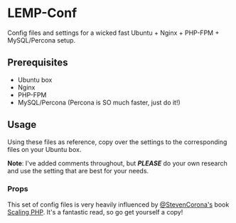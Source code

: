LEMP-Conf
=========

Config files and settings for a wicked fast Ubuntu + Nginx + PHP-FPM + MySQL/Percona setup.

## Prerequisites

- Ubuntu box
- Nginx
- PHP-FPM
- MySQL/Percona (Percona is SO much faster, just do it!)

## Usage

Using these files as reference, copy over the settings to the corresponding files on your Ubuntu box.

**Note**: I've added comments throughout, but ***PLEASE*** do your own research and use the setting that are best for your needs.

### Props

This set of config files is very heavily influenced by [@StevenCorona's](http://twitter.com/stevencorona) book [Scaling PHP](https://www.scalingphpbook.com/). It's a fantastic read, so go get yourself a copy!